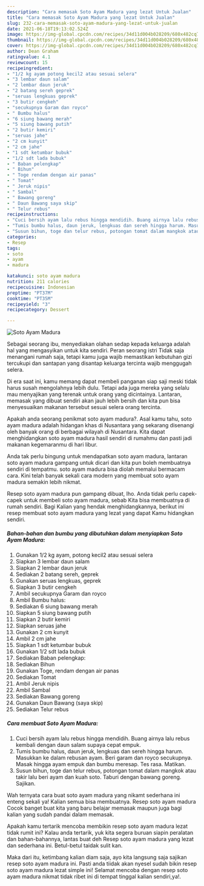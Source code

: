 ```yaml
---
description: "Cara memasak Soto Ayam Madura yang lezat Untuk Jualan"
title: "Cara memasak Soto Ayam Madura yang lezat Untuk Jualan"
slug: 232-cara-memasak-soto-ayam-madura-yang-lezat-untuk-jualan
date: 2021-06-18T19:13:02.524Z
image: https://img-global.cpcdn.com/recipes/34d11d004b028209/680x482cq70/soto-ayam-madura-foto-resep-utama.jpg
thumbnail: https://img-global.cpcdn.com/recipes/34d11d004b028209/680x482cq70/soto-ayam-madura-foto-resep-utama.jpg
cover: https://img-global.cpcdn.com/recipes/34d11d004b028209/680x482cq70/soto-ayam-madura-foto-resep-utama.jpg
author: Dean Graham
ratingvalue: 4.1
reviewcount: 15
recipeingredient:
- "1/2 kg ayam potong kecil2 atau sesuai selera"
- "3 lembar daun salam"
- "2 lembar daun jeruk"
- "2 batang sereh geprek"
- "seruas lengkuas geprek"
- "3 butir cengkeh"
- "secukupnya Garam dan royco"
- " Bumbu halus"
- "6 siung bawang merah"
- "5 siung bawang putih"
- "2 butir kemiri"
- "seruas jahe"
- "2 cm kunyit"
- "2 cm jahe"
- "1 sdt ketumbar bubuk"
- "1/2 sdt lada bubuk"
- " Baban pelengkap"
- " Bihun"
- " Toge rendam dengan air panas"
- " Tomat"
- " Jeruk nipis"
- " Sambal"
- " Bawang goreng"
- " Daun Bawang saya skip"
- " Telur rebus"
recipeinstructions:
- "Cuci bersih ayam lalu rebus hingga mendidih. Buang airnya lalu rebus kembali dengan daun salam supaya cepat empuk."
- "Tumis bumbu halus, daun jeruk, lengkuas dan sereh hingga harum. Masukkan ke dalam rebusan ayam. Beri garam dan royco secukupnya. Masak hingga ayam empuk dan bumbu meresap. Tes rasa. Matikan."
- "Susun bihun, toge dan telur rebus, potongan tomat dalam mangkok atau takir lalu beri ayam dan kuah soto. Taburi dengan bawang goreng. Sajikan."
categories:
- Resep
tags:
- soto
- ayam
- madura

katakunci: soto ayam madura 
nutrition: 211 calories
recipecuisine: Indonesian
preptime: "PT37M"
cooktime: "PT35M"
recipeyield: "3"
recipecategory: Dessert

---
```



![Soto Ayam Madura](https://img-global.cpcdn.com/recipes/34d11d004b028209/680x482cq70/soto-ayam-madura-foto-resep-utama.jpg)

Sebagai seorang ibu, menyediakan olahan sedap kepada keluarga adalah hal yang mengasyikan untuk kita sendiri. Peran seorang istri Tidak saja menangani rumah saja, tetapi kamu juga wajib memastikan kebutuhan gizi tercukupi dan santapan yang disantap keluarga tercinta wajib menggugah selera.

Di era  saat ini, kamu memang dapat membeli panganan siap saji meski tidak harus susah mengolahnya lebih dulu. Tetapi ada juga mereka yang selalu mau menyajikan yang terenak untuk orang yang dicintainya. Lantaran, memasak yang dibuat sendiri akan jauh lebih bersih dan kita pun bisa menyesuaikan makanan tersebut sesuai selera orang tercinta. 



Apakah anda seorang penikmat soto ayam madura?. Asal kamu tahu, soto ayam madura adalah hidangan khas di Nusantara yang sekarang disenangi oleh banyak orang di berbagai wilayah di Nusantara. Kita dapat menghidangkan soto ayam madura hasil sendiri di rumahmu dan pasti jadi makanan kegemaranmu di hari libur.

Anda tak perlu bingung untuk mendapatkan soto ayam madura, lantaran soto ayam madura gampang untuk dicari dan kita pun boleh membuatnya sendiri di tempatmu. soto ayam madura bisa diolah memalui bermacam cara. Kini telah banyak sekali cara modern yang membuat soto ayam madura semakin lebih nikmat.

Resep soto ayam madura pun gampang dibuat, lho. Anda tidak perlu capek-capek untuk membeli soto ayam madura, sebab Kita bisa membuatnya di rumah sendiri. Bagi Kalian yang hendak menghidangkannya, berikut ini resep membuat soto ayam madura yang lezat yang dapat Kamu hidangkan sendiri.

<!--inarticleads1-->

##### Bahan-bahan dan bumbu yang dibutuhkan dalam menyiapkan Soto Ayam Madura:

1. Gunakan 1/2 kg ayam, potong kecil2 atau sesuai selera
1. Siapkan 3 lembar daun salam
1. Siapkan 2 lembar daun jeruk
1. Sediakan 2 batang sereh, geprek
1. Gunakan seruas lengkuas, geprek
1. Siapkan 3 butir cengkeh
1. Ambil secukupnya Garam dan royco
1. Ambil  Bumbu halus:
1. Sediakan 6 siung bawang merah
1. Siapkan 5 siung bawang putih
1. Siapkan 2 butir kemiri
1. Siapkan seruas jahe
1. Gunakan 2 cm kunyit
1. Ambil 2 cm jahe
1. Siapkan 1 sdt ketumbar bubuk
1. Gunakan 1/2 sdt lada bubuk
1. Sediakan  Baban pelengkap:
1. Sediakan  Bihun
1. Gunakan  Toge, rendam dengan air panas
1. Sediakan  Tomat
1. Ambil  Jeruk nipis
1. Ambil  Sambal
1. Sediakan  Bawang goreng
1. Gunakan  Daun Bawang (saya skip)
1. Sediakan  Telur rebus




<!--inarticleads2-->

##### Cara membuat Soto Ayam Madura:

1. Cuci bersih ayam lalu rebus hingga mendidih. Buang airnya lalu rebus kembali dengan daun salam supaya cepat empuk.
1. Tumis bumbu halus, daun jeruk, lengkuas dan sereh hingga harum. Masukkan ke dalam rebusan ayam. Beri garam dan royco secukupnya. Masak hingga ayam empuk dan bumbu meresap. Tes rasa. Matikan.
1. Susun bihun, toge dan telur rebus, potongan tomat dalam mangkok atau takir lalu beri ayam dan kuah soto. Taburi dengan bawang goreng. Sajikan.




Wah ternyata cara buat soto ayam madura yang nikamt sederhana ini enteng sekali ya! Kalian semua bisa membuatnya. Resep soto ayam madura Cocok banget buat kita yang baru belajar memasak maupun juga bagi kalian yang sudah pandai dalam memasak.

Apakah kamu tertarik mencoba membikin resep soto ayam madura lezat tidak rumit ini? Kalau anda tertarik, yuk kita segera buruan siapin peralatan dan bahan-bahannya, lantas buat deh Resep soto ayam madura yang lezat dan sederhana ini. Betul-betul taidak sulit kan. 

Maka dari itu, ketimbang kalian diam saja, ayo kita langsung saja sajikan resep soto ayam madura ini. Pasti anda tiidak akan nyesel sudah bikin resep soto ayam madura lezat simple ini! Selamat mencoba dengan resep soto ayam madura nikmat tidak ribet ini di tempat tinggal kalian sendiri,ya!.

